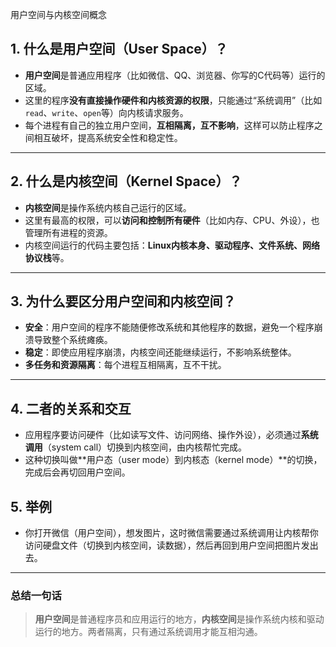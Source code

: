 用户空间与内核空间概念

## 1. 什么是用户空间（User Space）？

- **用户空间**是普通应用程序（比如微信、QQ、浏览器、你写的C代码等）运行的区域。
- 这里的程序**没有直接操作硬件和内核资源的权限**，只能通过“系统调用”（比如`read`、`write`、`open`等）向内核请求服务。
- 每个进程有自己的独立用户空间，**互相隔离，互不影响**，这样可以防止程序之间相互破坏，提高系统安全性和稳定性。

------

## 2. 什么是内核空间（Kernel Space）？

- **内核空间**是操作系统内核自己运行的区域。
- 这里有最高的权限，可以**访问和控制所有硬件**（比如内存、CPU、外设），也管理所有进程的资源。
- 内核空间运行的代码主要包括：**Linux内核本身、驱动程序、文件系统、网络协议栈**等。

------

## 3. 为什么要区分用户空间和内核空间？

- **安全**：用户空间的程序不能随便修改系统和其他程序的数据，避免一个程序崩溃导致整个系统瘫痪。
- **稳定**：即使应用程序崩溃，内核空间还能继续运行，不影响系统整体。
- **多任务和资源隔离**：每个进程互相隔离，互不干扰。

------

## 4. 二者的关系和交互

- 应用程序要访问硬件（比如读写文件、访问网络、操作外设），必须通过**系统调用**（system call）切换到内核空间，由内核帮忙完成。
- 这种切换叫做**用户态（user mode）到内核态（kernel mode）**的切换，完成后会再切回用户空间。

## 5. 举例

- 你打开微信（用户空间），想发图片，这时微信需要通过系统调用让内核帮你访问硬盘文件（切换到内核空间，读数据），然后再回到用户空间把图片发出去。

------

### 总结一句话

> **用户空间**是普通程序员和应用运行的地方，**内核空间**是操作系统内核和驱动运行的地方。两者隔离，只有通过系统调用才能互相沟通。

